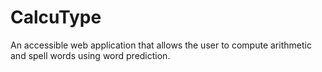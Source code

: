 # CalcuType
An accessible web application that allows the user to compute arithmetic and spell words using word prediction.
